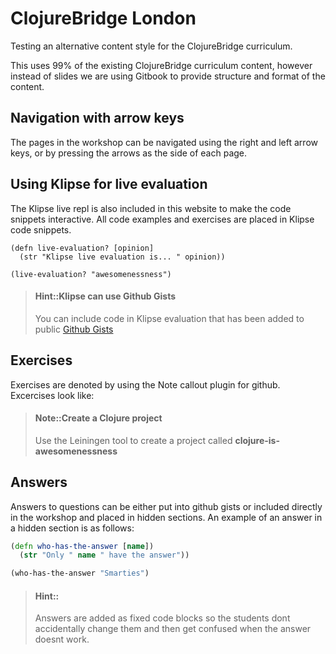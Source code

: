 # ClojureBridge London

Testing an alternative content style for the ClojureBridge curriculum.

This uses 99% of the existing ClojureBridge curriculum content, however instead of slides we are using Gitbook to provide structure and format of the content.

## Navigation with arrow keys

The pages in the workshop can be navigated using the right and left arrow keys, or by pressing the arrows as the side of each page.

## Using Klipse for live evaluation

The Klipse live repl is also included in this website to make the code snippets interactive.  All code examples and exercises are placed in Klipse code snippets.

```eval-clojure
(defn live-evaluation? [opinion]
  (str "Klipse live evaluation is... " opinion))

(live-evaluation? "awesomenessness")
```

> #### Hint::Klipse can use Github Gists
> You can include code in Klipse evaluation that has been added to public [Github Gists](https://gist/github.com)

## Exercises

Exercises are denoted by using the Note callout plugin for github.  Excercises look like:

> #### Note::Create a Clojure project
> Use the Leiningen tool to create a project called **clojure-is-awesomenessness**

## Answers

Answers to questions can be either put into github gists or included directly in the workshop and placed in hidden sections.  An example of an answer in a hidden section is as follows:

<!--sec data-title="Reveal answer..." data-id="answer00" data-collapse=true ces-->

```clj
(defn who-has-the-answer [name])
  (str "Only " name " have the answer"))

(who-has-the-answer "Smarties")
```

> #### Hint::
> Answers are added as fixed code blocks so the students dont accidentally change them and then get confused when the answer doesnt work.

<!--endsec-->
